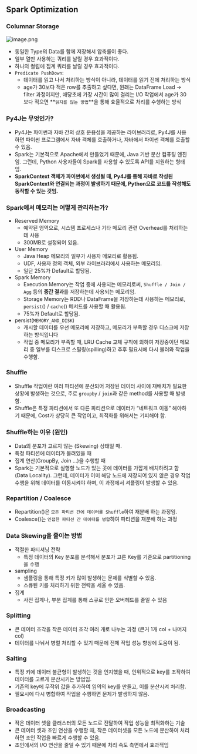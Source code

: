 ## Spark Optimization

### Columnar Storage

![image.png](https://github.com/user-attachments/assets/077df482-73a5-413a-bebd-196720017e0c)

- 동일한 Type의 Data를 함께 저장해서 압축률이 좋다.
- 일부 열만 사용하는 쿼리를 날릴 경우 효과적이다.
- 하나의 컬럼에 집계 쿼리를 날릴 경우 효과적이다.
- `Predicate PushDown`:
    - 데이터를 읽고 나서 처리하는 방식이 아니라, 데이터를 읽기 전에 처리하는 방식
    - age가 30보다 적은 row를 추출하고 싶다면, 원래는 DataFrame Load → filter 과정이지만, 애당초에 가장 시간이 많이 걸리는 I/O 작업에서 age가 30보다 적으면 **`읽지를 않는 방법`**을 통해 효율적으로 처리를 수행하는 방식

### Py4J는 무엇인가?

- Py4J는 파이썬과 자바 간의 상호 운용성을 제공하는 라이브러리로, Py4J를 사용하면 파이썬 프로그램에서 자바 객체를 호출하거나, 자바에서 파이썬 객체를 호출할 수 있음.
- Spark는 기본적으로 Apache에서 만들었기 때문에, Java 기반 분산 컴퓨팅 엔진임. 그런데, Python 사용자들이 Spark를 사용할 수 있도록 API를 지원하는 형태임.
- **SparkContext 객체가 파이썬에서 생성될 때, Py4J를 통해 자바로 작성된 SparkContext와 연결되는 과정이 발생하기 때문에, Python으로 코드를 작성해도 동작할 수 있는 것임.**

### Spark에서 메모리는 어떻게 관리하는가?

- Reserved Memory
    - 예약된 영역으로, 시스템 프로세스나 기타 메모리 관련 Overhead를 처리하는데 사용
    - 300MB로 설정되어 있음.
- User Memory
    - Java Heap 메모리의 일부가 사용자 메모리로 활용됨.
    - UDF, 사용자 정의 객체, 외부 라이브러리에서 사용하는 메모리임.
    - 일단 25%가 Default로 할당됨.
- Spark Memory
    - Execution Memory는 작업 중에 사용되는 메모리로써, `Shuffle / Join / Agg` 등의 **중간 결과**를 저장하는데 사용되는 메모리임.
    - Storage Memory는 RDD나 DataFrame을 저장하는데 사용하는 메모리로, `persist`() / `cache`() 메서드를 사용할 때 활용됨.
    - 75%가 Default로 할당됨.
- persist(`MEMORY_AND_DISK`)
    - 캐시할 데이터를 우선 메모리에 저장하고, 메모리가 부족할 경우 디스크에 저장하는 방식입니다
    - 작업 중 메모리가 부족할 때, LRU Cache 교체 규칙에 의하여 저장중이던 메모리 중 일부를 디스크로 스필링(spilling)하고 추후 필요시에 다시 불러와 작업을 수행함. 

### Shuffle

- Shuffle 작업이란 여러 파티션에 분산되어 저장된 데이터 사이에 재배치가 필요한 상황에 발생하는 것으로, 주로 `groupby` / `join`과 같은 method를 사용할 때 발생함.
- Shuffle은 특정 파티션에서 또 다른 파티션으로 데이터가 “네트워크 이동” 해야하기 때문에, Cost가 상당히 큰 작업이고, 최적화를 위해서는 기피해야 함.

### Shuffle하는 이유 (원인)

- Data의 분포가 고르지 않는 (Skewing) 상태일 때.
- 특정 파티션에 데이터가 몰려있을 때
- 집계 연산(GroupBy, Join …)을 수행할 때
- Spark는 기본적으로 실행할 노드가 있는 곳에 데이터를 가깝게 배치하려고 함(Data Locality).  그런데, 데이터가 이미 해당 노드에 저장되어 있지 않은 경우 작업 수행을 위해 데이터를 이동시켜야 하며, 이 과정에서 셔플링이 발생할 수 있음.

### Repartition / Coalesce

- Repartition()은 `모든 파티션 간에 데이터를 Shuffle`하여 재분배 하는 과정임.
- Coalesce()는 `인접한 파티션 간 데이터를 병합`하여 파티션을 재분배 하는 과정

### Data Skewing을 줄이는 방법

- 적절한 파티셔닝 전략
    - 특정 데이터의 Key 분포를 분석해서 분포가 고른 Key를 기준으로 partitioning을 수행
- sampling
    - 샘플링을 통해 특정 키가 많이 발생하는 문제를 식별할 수 있음.
    - 스큐된 키를 처리하기 위한 전략을 세울 수 있음.
- 집계
    - 사전 집계나, 부분 집계를 통해 스큐로 인한 오버헤드를 줄일 수 있음

### Splitting

- 큰 데이터 조각을 작은 데이터 조각 여러 개로 나누는 과정 (큰거 1개 col + 나머지 col)
- 데이터를 나눠서 병렬 처리할 수 있기 때문에  전체 작업 성능 향상에 도움이 됨.

### Salting

- 특정 키에 데이터 불균형이 발생하는 것을 인지했을 때, 인위적으로 key를 조작하여 데이터를 고르게 분산시키는 방법임.
- 기존의 key에 무작위 값을 추가하여 임의의 key를 만들고, 이를 분산시켜 처리함.
- 필요시에 다시 병합하여 작업을 수행하면 문제가 발생하지 않음.

### Broadcasting

- 작은 데이터 셋을 클러스터의 모든 노드로 전달하여 작업 성능을 최적화하는 기술
- 큰 데이터 셋과 조인 연산을 수행할 때, 작은 데이터셋을 모든 노드에 분산하여 처리하면 조인 작업을 빠르게 수행할 수 있음.
- 조인에서의 I/O 연산을 줄일 수 있기 때문에 처리 속도 측면에서 효과적임